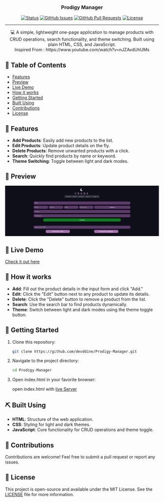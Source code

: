 <h3 align="center">Prodigy Manager</h3>

<div align="center">

[![Status](https://img.shields.io/badge/status-active-success.svg)]()
[![GitHub Issues](https://img.shields.io/github/issues/devddine/Prodigy-Manager.svg)](https://github.com/devddine/Prodigy-Manager/issues)
[![GitHub Pull Requests](https://img.shields.io/github/issues-pr/devddine/Prodigy-Manager.svg)](https://github.com/devddine/Prodigy-Manager/pulls)
[![License](https://img.shields.io/badge/license-MIT-blue.svg)](/LICENSE)

</div>

---

<p align="center"> 💻 A simple, lightweight one-page application to manage products with CRUD operations, search functionality, and theme switching. Built using plain HTML, CSS, and JavaScript.<br>Inspired From : https://www.youtube.com/watch?v=nJZAvdUhUMs
</p>

## 📝 Table of Contents

- [Features](#features)
- [Preview](#preview)
- [Live Demo](#demo)
- [How it works](#working)
- [Getting Started](#getting_started)
- [Built Using](#built_using)
- [Contributions](#contributions)
- [License](#license)

## 🌟 Features <a name = "features"></a>

- **Add Products**: Easily add new products to the list.
- **Edit Products**: Update product details on the fly.
- **Delete Products**: Remove unwanted products with a click.
- **Search**: Quickly find products by name or keyword.
- **Theme Switching**: Toggle between light and dark modes.

## 📐 Preview <a name = "preview"></a>

![Preview](/assets/preview.jpg)

## 🎥 Live Demo <a name = "demo"></a>

[Check it out here](https://devddine.github.io/Prodigy-Manager/)

## 💭 How it works <a name = "working"></a>

- **Add**: Fill out the product details in the input form and click "Add."
- **Edit**: Click the "Edit" button next to any product to update its details.
- **Delete**: Click the "Delete" button to remove a product from the list.
- **Search**: Use the search bar to find products dynamically.
- **Theme**: Switch between light and dark modes using the theme toggle button.

## 🏁 Getting Started <a name = "getting_started"></a>

1. Clone this repository:

   ```bash
   git clone https://github.com/devddine/Prodigy-Manager.git
   ```

2. Navigate to the project directory:

   ```bash
   cd Prodigy-Manager
   ```

3. Open index.html in your favorite browser:

   open index.html with [live Server](https://marketplace.visualstudio.com/items?itemName=ritwickdey.LiveServer)

## ⛏️ Built Using <a name = "built_using"></a>

- **HTML**: Structure of the web application.
- **CSS**: Styling for light and dark themes.
- **JavaScript**: Core functionality for CRUD operations and theme toggle.

## 🤝 Contributions <a name = "contributions"></a>

Contributions are welcome! Feel free to submit a pull request or report any issues.

## 📜 License <a name = "license"></a>

This project is open-source and available under the MIT License. See the [LICENSE](/LICENSE) file for more information.

